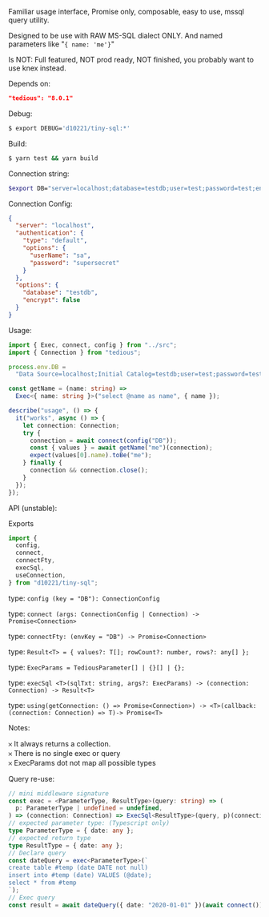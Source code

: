 Familiar usage interface, Promise only, composable, easy to use, mssql query utility.

Designed to be use with RAW MS-SQL dialect ONLY.
And named parameters like "`{ name: 'me'}`"

Is NOT: Full featured, NOT prod ready, NOT finished, you probably want to use knex instead.

Depends on:

```json
"tedious": "8.0.1"
```

Debug:

```bash
$ export DEBUG='d10221/tiny-sql:*'
```

Build:

```bash
$ yarn test && yarn build
```

Connection string:

```bash
$export DB="server=localhost;database=testdb;user=test;password=test;encrypt=false"
```

Connection Config:

```json
{
  "server": "localhost",
  "authentication": {
    "type": "default",
    "options": {
      "userName": "sa",
      "password": "supersecret"
    }
  },
  "options": {
    "database": "testdb",
    "encrypt": false
  }
}
```

Usage:

```typescript
import { Exec, connect, config } from "../src";
import { Connection } from "tedious";

process.env.DB =
  "Data Source=localhost;Initial Catalog=testdb;user=test;password=test;encrypt=false";

const getName = (name: string) =>
  Exec<{ name: string }>("select @name as name", { name });

describe("usage", () => {
  it("works", async () => {
    let connection: Connection;
    try {
      connection = await connect(config("DB"));
      const { values } = await getName("me")(connection);
      expect(values[0].name).toBe("me");
    } finally {
      connection && connection.close();
    }
  });
});
```

API (unstable):

Exports

```typescript
import {
  config,
  connect,
  connectFty,
  execSql,
  useConnection,
} from "d10221/tiny-sql";
```

type: `config (key = "DB"): ConnectionConfig`

type: `connect (args: ConnectionConfig | Connection) -> Promise<Connection>`

type: `connectFty: (envKey = "DB") -> Promise<Connection>`

type: `Result<T> = { values?: T[]; rowCount?: number, rows?: any[] };`

type: `ExecParams = TediousParameter[] | {}[] | {};`

type: `execSql <T>(sqlTxt: string, args?: ExecParams) -> (connection: Connection) -> Result<T>`

type: `using(getConnection: () => Promise<Connection>) -> <T>(callback: (connection: Connection) => T)-> Promise<T>`

Notes:

𐄂 It always returns a collection.  
𐄂 There is no single exec or query  
𐄂 ExecParams dot not map all possible types

Query re-use:

```typescript
// mini middleware signature
const exec = <ParameterType, ResultType>(query: string) => (
  p: ParameterType | undefined = undefined,
) => (connection: Connection) => ExecSql<ResultType>(query, p)(connection);
// expected parameter type: (Typescript only)
type ParameterType = { date: any };
// expected return type
type ResultType = { date: any };
// Declare query
const dateQuery = exec<ParameterType>(`
create table #temp (date DATE not null)
insert into #temp (date) VALUES (@date);
select * from #temp
`);
// Exec query
const result = await dateQuery({ date: "2020-01-01" })(await connect());
```
